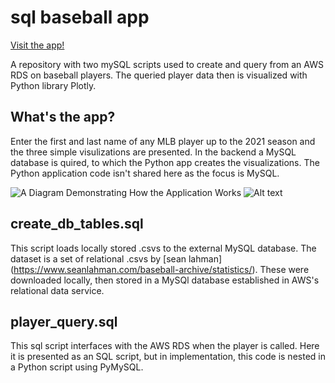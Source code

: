 

# sql baseball app
[Visit the app!](https://my-bb-app.herokuapp.com/)

A repository with two mySQL scripts used to create and query from an AWS RDS on baseball players. The queried player data then is visualized with Python library Plotly.

## What's the app?

Enter the first and last name of any MLB player up to the 2021 season and the three simple visulizations are presented. In the backend a MySQL database is quired, to which the Python app creates the visualizations. The Python application code isn't shared here as the focus is MySQL.

![A Diagram Demonstrating How the Application Works](https://github.com/ethanjones-git/sql_baseball/tree/main/image/diagram.png?raw=true)
![Alt text](ethanjones-git/sql_baseball/tree/main/image/diagram.png?raw=true "Title")

## create_db_tables.sql

This script loads locally stored .csvs to the external MySQL database. The dataset is a set of relational .csvs by [sean lahman] (https://www.seanlahman.com/baseball-archive/statistics/). These were downloaded locally, then stored in a MySQl database established in AWS's relational data service.

## player_query.sql

This sql script interfaces with the AWS RDS when the player is called. Here it is presented as an SQL script, but in implementation, this code is nested in a Python script using PyMySQL. 

